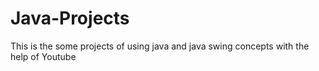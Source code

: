 # Java-Projects
This is the some projects of using java and java swing concepts with the help of Youtube
